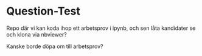 Question-Test
=============

Repo där vi kan koda ihop ett arbetsprov i ipynb, och sen låta kandidater se och klona via nbviewer?

Kanske borde döpa om till arbetsprov?